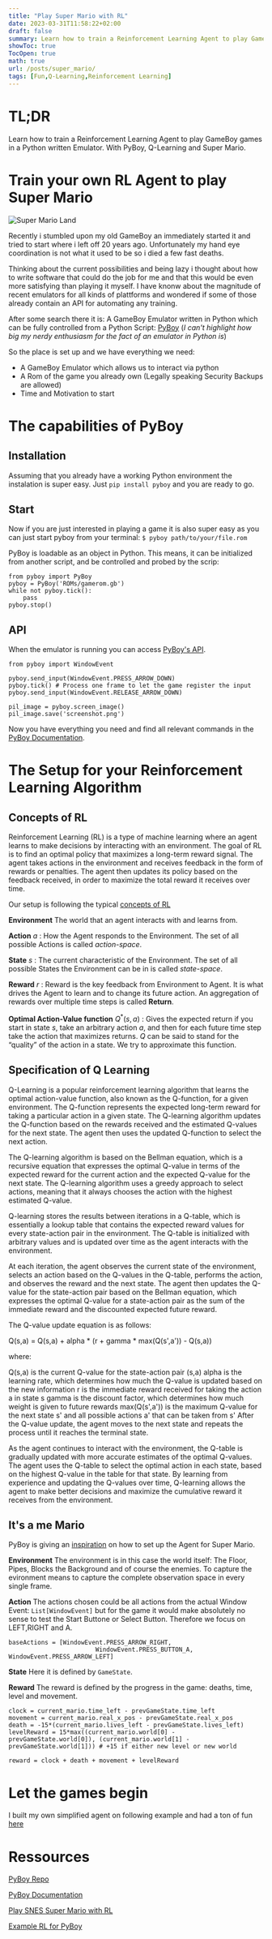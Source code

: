 ```yaml
---
title: "Play Super Mario with RL"
date: 2023-03-31T11:58:22+02:00
draft: false
summary: Learn how to train a Reinforcement Learning Agent to play GameBoy games in a Python written Emulator. With PyBoy, Q-Learning and Super Mario.
showToc: true
TocOpen: true
math: true
url: /posts/super_mario/
tags: [Fun,Q-Learning,Reinforcement Learning]
---
```


# TL;DR
Learn how to train a Reinforcement Learning Agent to play GameBoy games in a Python written Emulator. With PyBoy, Q-Learning and Super Mario.

# Train your own RL Agent to play Super Mario

![Super Mario Land](/posts/2023_03_31_train_super_mario/images/Super_Mario_Land.jpeg)

Recently i stumbled upon my old GameBoy an immediately started it and tried to start where i left off 20 years ago.
Unfortunately my hand eye coordination is not what it used to be so i died a few fast deaths.

Thinking about the current possibilities and being lazy i thought about how to write software that could do the job for me and that this would be even more satisfying than playing it myself. I have knonw about the magnitude of recent emulators for all kinds of plattforms and wondered if some of those already contain an API for automating any training.

After some search there it is:
A GameBoy Emulator written in Python which can be fully controlled from a Python Script: [PyBoy](https://github.com/Baekalfen/PyBoy)
(*I can't highlight how big my nerdy enthusiasm for the fact of an emulator in Python is*)

So the place is set up and we have everything we need:
- A GameBoy Emulator which allows us to interact via python
- A Rom of the game you already own (Legally speaking Security Backups are allowed)
- Time and Motivation to start

# The capabilities of PyBoy

## Installation

Assuming that you already have a working Python environment the instalation is super easy.
Just ```pip install pyboy``` and you are ready to go.

## Start

Now if you are just interested in playing a game it is also super easy as you can just start pyboy from your terminal:
``` $ pyboy path/to/your/file.rom ```

PyBoy is loadable as an object in Python. This means, it can be initialized from another script, and be controlled and probed by the scrip:

    from pyboy import PyBoy
    pyboy = PyBoy('ROMs/gamerom.gb')
    while not pyboy.tick():
        pass
    pyboy.stop()

## API

When the emulator is running you can access [PyBoy's API](https://docs.pyboy.dk/index.html).

    from pyboy import WindowEvent

    pyboy.send_input(WindowEvent.PRESS_ARROW_DOWN)
    pyboy.tick() # Process one frame to let the game register the input
    pyboy.send_input(WindowEvent.RELEASE_ARROW_DOWN)

    pil_image = pyboy.screen_image()
    pil_image.save('screenshot.png')


Now you have everything you need and find all relevant commands in the [PyBoy Documentation](https://docs.pyboy.dk/index.html).


# The Setup for your Reinforcement Learning Algorithm

## Concepts of RL

Reinforcement Learning (RL) is a type of machine learning where an agent learns to make decisions by interacting with an environment. The goal of RL is to find an optimal policy that maximizes a long-term reward signal. The agent takes actions in the environment and receives feedback in the form of rewards or penalties. The agent then updates its policy based on the feedback received, in order to maximize the total reward it receives over time.

Our setup is following the typical [concepts of RL](https://spinningup.openai.com/en/latest/spinningup/rl_intro.html)

**Environment** The world that an agent interacts with and learns from.

**Action** $a$ : How the Agent responds to the Environment. The
set of all possible Actions is called *action-space*.

**State** $s$ : The current characteristic of the Environment. The
set of all possible States the Environment can be in is called
*state-space*.

**Reward** $r$ : Reward is the key feedback from Environment to
Agent. It is what drives the Agent to learn and to change its future
action. An aggregation of rewards over multiple time steps is called
**Return**.

**Optimal Action-Value function** $Q^*(s,a)$ : Gives the expected
return if you start in state $s$, take an arbitrary action
$a$, and then for each future time step take the action that
maximizes returns. $Q$ can be said to stand for the “quality” of
the action in a state. We try to approximate this function.

## Specification of Q Learning

Q-Learning is a popular reinforcement learning algorithm that learns the optimal action-value function, also known as the Q-function, for a given environment. The Q-function represents the expected long-term reward for taking a particular action in a given state. The Q-learning algorithm updates the Q-function based on the rewards received and the estimated Q-values for the next state. The agent then uses the updated Q-function to select the next action.

The Q-learning algorithm is based on the Bellman equation, which is a recursive equation that expresses the optimal Q-value in terms of the expected reward for the current action and the expected Q-value for the next state. The Q-learning algorithm uses a greedy approach to select actions, meaning that it always chooses the action with the highest estimated Q-value.

Q-learning stores the results between iterations in a Q-table, which is essentially a lookup table that contains the expected reward values for every state-action pair in the environment. The Q-table is initialized with arbitrary values and is updated over time as the agent interacts with the environment.

At each iteration, the agent observes the current state of the environment, selects an action based on the Q-values in the Q-table, performs the action, and observes the reward and the next state. The agent then updates the Q-value for the state-action pair based on the Bellman equation, which expresses the optimal Q-value for a state-action pair as the sum of the immediate reward and the discounted expected future reward.

The Q-value update equation is as follows:

Q(s,a) = Q(s,a) + alpha * (r + gamma * max(Q(s',a')) - Q(s,a))

where:

Q(s,a) is the current Q-value for the state-action pair (s,a)
alpha is the learning rate, which determines how much the Q-value is updated based on the new information
r is the immediate reward received for taking the action a in state s
gamma is the discount factor, which determines how much weight is given to future rewards
max(Q(s',a')) is the maximum Q-value for the next state s' and all possible actions a' that can be taken from s'
After the Q-value update, the agent moves to the next state and repeats the process until it reaches the terminal state.

As the agent continues to interact with the environment, the Q-table is gradually updated with more accurate estimates of the optimal Q-values. The agent uses the Q-table to select the optimal action in each state, based on the highest Q-value in the table for that state. By learning from experience and updating the Q-values over time, Q-learning allows the agent to make better decisions and maximize the cumulative reward it receives from the environment.

## It's a me Mario

PyBoy is giving an [inspiration](https://github.com/Baekalfen/PyBoy/wiki/Scripts,-AI-and-Bots) on how to set up the Agent for Super Mario.

**Environment** The environment is in this case the world itself: The Floor, Pipes, Blocks the Background and of course the enemies. To capture the evironment means to capture the complete observation space in every single frame.

**Action** The actions chosen could be all actions from the actual Window Event: ```List[WindowEvent]``` but for the game it would make absolutely no sense to test the Start Buttone or Select Button. Therefore we focus on LEFT,RIGHT and A.

    baseActions = [WindowEvent.PRESS_ARROW_RIGHT,
                            WindowEvent.PRESS_BUTTON_A, WindowEvent.PRESS_ARROW_LEFT]

**State** Here it is defined by ```GameState```.

**Reward** The reward is defined by the progress in the game: deaths, time, level and movement.

    clock = current_mario.time_left - prevGameState.time_left
    movement = current_mario.real_x_pos - prevGameState.real_x_pos
    death = -15*(current_mario.lives_left - prevGameState.lives_left)
    levelReward = 15*max((current_mario.world[0] - prevGameState.world[0]), (current_mario.world[1] - prevGameState.world[1])) # +15 if either new level or new world

    reward = clock + death + movement + levelReward

# Let the games begin

I built my own simplified agent on following example and had a ton of fun [here](https://github.com/lixado/PyBoy-RL)

# Ressources

[PyBoy Repo](https://github.com/Baekalfen/PyBoy)

[PyBoy Documentation](https://docs.pyboy.dk/index.html)

[Play SNES Super Mario with RL](https://pytorch.org/tutorials/intermediate/mario_rl_tutorial.html)

[Example RL for PyBoy](https://github.com/lixado/PyBoy-RL)

